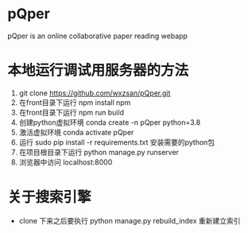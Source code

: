 # pQper
pQper is an online collaborative paper reading webapp

# 本地运行调试用服务器的方法
1. git clone https://github.com/wxzsan/pQper.git
2. 在front目录下运行 npm install npm
3. 在front目录下运行 npm run build
4. 创建python虚拟环境 conda create -n pQper python=3.8
5. 激活虚拟环境 conda activate pQper
6. 运行 sudo pip install -r requirements.txt 安装需要的python包
7. 在项目根目录下运行 python manage.py runserver
8. 浏览器中访问 localhost:8000

# 关于搜索引擎
* clone 下来之后要执行 python manage.py rebuild_index 重新建立索引
